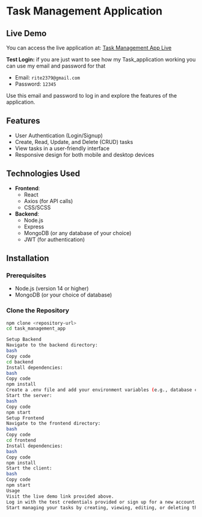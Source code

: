 # Task Management Application

## Live Demo
You can access the live application at: [Task Management App Live](https://task-management-app-4wkt.vercel.app/login)

**Test Login:**
if you are just want to see how my Task_application working you can use my email and password for that 
- Email: `rite2379@gmail.com`
- Password: `12345`

Use this email and password to log in and explore the features of the application.

## Features
- User Authentication (Login/Signup)
- Create, Read, Update, and Delete (CRUD) tasks
- View tasks in a user-friendly interface
- Responsive design for both mobile and desktop devices

## Technologies Used
- **Frontend**:
  - React
  - Axios (for API calls)
  - CSS/SCSS
- **Backend**:
  - Node.js
  - Express
  - MongoDB (or any database of your choice)
  - JWT (for authentication)

## Installation

### Prerequisites
- Node.js (version 14 or higher)
- MongoDB (or your choice of database)

### Clone the Repository
```bash
npm clone <repository-url>
cd task_management_app

Setup Backend
Navigate to the backend directory:
bash
Copy code
cd backend
Install dependencies:
bash
Copy code
npm install
Create a .env file and add your environment variables (e.g., database connection string, JWT secret).
Start the server:
bash
Copy code
npm start
Setup Frontend
Navigate to the frontend directory:
bash
Copy code
cd frontend
Install dependencies:
bash
Copy code
npm install
Start the client:
bash
Copy code
npm start
Usage
Visit the live demo link provided above.
Log in with the test credentials provided or sign up for a new account.
Start managing your tasks by creating, viewing, editing, or deleting them.

